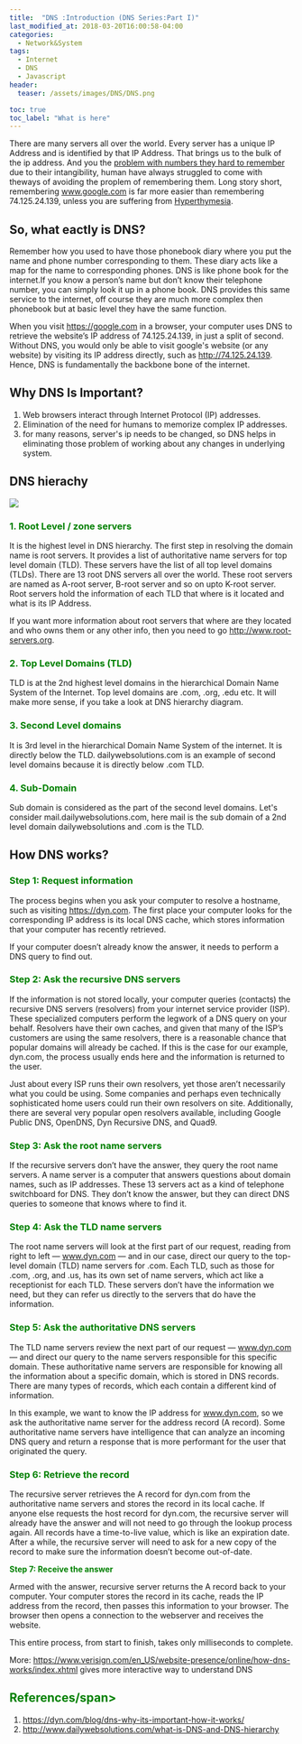 ```yaml
---
title:  "DNS :Introduction (DNS Series:Part I)"
last_modified_at: 2018-03-20T16:00:58-04:00
categories:
  - Network&System
tags:
  - Internet
  - DNS
  - Javascript
header:
  teaser: /assets/images/DNS/DNS.png

toc: true
toc_label: "What is here"
---
```



There are many servers all over the world. Every server has a unique IP Address and is identified by that IP Address. That brings us to the bulk of the ip address. And you the [problem with numbers they hard to remember](http://www.thememoryinstitute.com/remembering-numbers.html) due to their intangibility, human have always struggled to come with theways of avoiding  the proplem of remembering them. Long story short, remembering www.google.com is far more easier than remembering  74.125.24.139, unless you  are suffering from [Hyperthymesia](http://hyperthymesia.net/hyperthymesia/).

## So, what eactly is DNS?

Remember how you used to have those phonebook diary where you put the name and phone number corresponding to them. These diary acts like a map for the name to corresponding phones. DNS is like phone book for the internet.If you know a person’s name but don’t know their telephone number, you can simply look it up in a phone book. DNS provides this same service to the internet, off course they are much more complex then phonebook but at basic level they have the same function.

When you visit https://google.com in a browser, your computer uses DNS to retrieve the website’s IP address of 74.125.24.139, in just a split of second. Without DNS, you would only be able to visit google's website (or any website) by visiting its IP address directly, such as http://74.125.24.139.
Hence, DNS is fundamentally the backbone bone of the internet.

## Why DNS Is Important?

1. Web browsers interact through Internet Protocol (IP) addresses.
2. Elimination of the need for humans to memorize complex IP addresses.
3. for many reasons, server's ip needs to be changed, so DNS helps in eliminating those problem of working about any changes in underlying system.

 ## DNS hierachy

![](http://www.dailywebsolutions.com/images/DNS-hierarchy.png)

###  **<span style="color:green"> 1. Root Level / zone servers </span>**

It is the highest level in DNS hierarchy. The first step in resolving the domain name is root servers. It provides a list of authoritative name servers for top level domain (TLD). These servers have the list of all top level domains (TLDs). There are 13 root DNS servers all over the world. These root servers are named as A-root server, B-root server and so on upto K-root server. Root servers hold the information of each TLD that where is it located and what is its IP Address.

If you want more information about root servers that where are they located and who owns them or any other info, then you need to go http://www.root-servers.org.

### **<span style="color:green"> 2. Top Level Domains (TLD)</span>**

TLD is at the 2nd highest level domains in the hierarchical Domain Name System of the Internet. Top level domains are .com, .org, .edu etc. It will make more sense, if you take a look at DNS hierarchy diagram.

### **<span style="color:green"> 3. Second Level domains</span>**

It is 3rd level in the hierarchical Domain Name System of the internet. It is directly below the TLD. dailywebsolutions.com is an example of second level domains because it is directly below .com TLD.

### **<span style="color:green"> 4. Sub-Domain</span>**

Sub domain is considered as the part of the second level domains. Let's consider mail.dailywebsolutions.com, here mail is the sub domain of a 2nd level domain dailywebsolutions and .com is the TLD.



## How DNS works?

### **<span style="color:green"> Step 1: Request information </span>**

The process begins when you ask your computer to resolve a hostname, such as visiting https://dyn.com. The first place your computer looks for the corresponding IP address is its local DNS cache, which stores information that your computer has recently retrieved.

If your computer doesn’t already know the answer, it needs to perform a DNS query to find out.

### **<span style="color:green"> Step 2: Ask the recursive DNS servers</span>**

If the information is not stored locally, your computer queries (contacts) the recursive DNS servers (resolvers) from your internet service provider (ISP). These specialized computers perform the legwork of a DNS query on your behalf. Resolvers have their own caches, and given that many of the ISP’s customers are using the same resolvers, there is a reasonable chance that popular domains will already be cached. If this is the case for our example, dyn.com, the process usually ends here and the information is returned to the user.

Just about every ISP runs their own resolvers, yet those aren’t necessarily what you could be using. Some companies and perhaps even technically sophisticated home users could run their own resolvers on site. Additionally, there are several very popular open resolvers available, including Google Public DNS, OpenDNS, Dyn Recursive DNS, and Quad9.

### **<span style="color:green"> Step 3: Ask the root name servers</span>**

If the recursive servers don’t have the answer, they query the root name servers. A name server is a computer that answers questions about domain names, such as IP addresses. These 13 servers act as a kind of telephone switchboard for DNS. They don’t know the answer, but they can direct DNS queries to someone that knows where to find it.

### **<span style="color:green"> Step 4: Ask the TLD name servers </span>**

The root name servers will look at the first part of our request, reading from right to left — www.dyn.com — and in our case, direct our query to the top-level domain (TLD) name servers for .com. Each TLD, such as those for .com, .org, and .us, has its own set of name servers, which act like a receptionist for each TLD. These servers don’t have the information we need, but they can refer us directly to the servers that do have the information.

### **<span style="color:green"> Step 5: Ask the authoritative DNS servers</span>**

The TLD name servers review the next part of our request — www.dyn.com — and direct our query to the name servers responsible for this specific domain. These authoritative name servers are responsible for knowing all the information about a specific domain, which is stored in DNS records. There are many types of records, which each contain a different kind of information.

In this example, we want to know the IP address for www.dyn.com, so we ask the authoritative name server for the address record (A record). Some authoritative name servers have intelligence that can analyze an incoming DNS query and return a response that is more performant for the user that originated the query.

### **<span style="color:green"> Step 6: Retrieve the record</span>**

The recursive server retrieves the A record for dyn.com from the authoritative name servers and stores the record in its local cache. If anyone else requests the host record for dyn.com, the recursive server will already have the answer and will not need to go through the lookup process again. All records have a time-to-live value, which is like an expiration date. After a while, the recursive server will need to ask for a new copy of the record to make sure the information doesn’t become out-of-date.

**<span style="color:green"> Step 7: Receive the answer</span>**

Armed with the answer, recursive server returns the A record back to your computer. Your computer stores the record in its cache, reads the IP address from the record, then passes this information to your browser. The browser then opens a connection to the webserver and receives the website.

This entire process, from start to finish, takes only milliseconds to complete.


More:  https://www.verisign.com/en_US/website-presence/online/how-dns-works/index.xhtml gives more interactive way to understand DNS

## **<span style="color:green"> References/span>**

1. https://dyn.com/blog/dns-why-its-important-how-it-works/
2. http://www.dailywebsolutions.com/what-is-DNS-and-DNS-hierarchy

